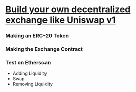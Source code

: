 # [Build your own decentralized exchange like Uniswap v1](https://learnweb3.io/degrees/ethereum-developer-degree/sophomore/build-your-own-decentralized-exchange-like-uniswap-v1/)

### Making an ERC-20 Token

### Making the Exchange Contract

### Test on Etherscan
- Adding Liquidity
- Swap
- Removing Liquidity